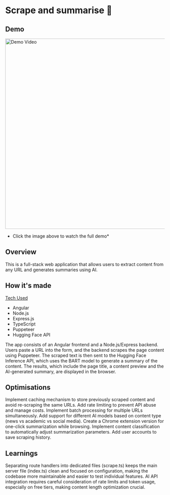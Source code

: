 # Scrape and summarise 📝

## Demo

<a href="https://www.loom.com/share/255653b15d714da4a5cf49b8c74ead2c">
  <img src="https://cdn.loom.com/sessions/thumbnails/255653b15d714da4a5cf49b8c74ead2c-e242390ca53fae5f-full-play.gif" width="600" alt="Demo Video">
</a>

* Click the image above to watch the full demo*

## Overview 

This is a full-stack web application that allows users to extract content from any URL and generates summaries using AI. 

## How it's made 

<ins> Tech Used </ins>

* Angular
* Node.js
* Express.js
* TypeScript
* Puppeteer
* Hugging Face API

The app consists of an Angular frontend and a Node.js/Express backend. Users paste a URL into the form, and the backend scrapes the page content using Puppeteer. The scraped text is then sent to the Hugging Face Inference API, which uses the BART model to generate a summary of the content. The results, which include the page title, a content preview and the AI-generated summary, are displayed in the browser. 

## Optimisations

Implement caching mechanism to store previously scraped content and avoid re-scraping the same URLs. Add rate limiting to prevent API abuse and manage costs. Implement batch processing for multiple URLs simultaneously. Add support for different AI models based on content type (news vs academic vs social media). Create a Chrome extension version for one-click summarization while browsing. Implement content classification to automatically adjust summarization parameters. Add user accounts to save scraping history. 

## Learnings

Separating route handlers into dedicated files (scrape.ts) keeps the main server file (index.ts) clean and focused on configuration, making the codebase more maintainable and easier to test individual features. AI API integration requires careful consideration of rate limits and token usage, especially on free tiers, making content length optimization crucial.
